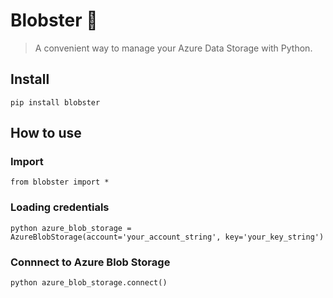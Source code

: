 # Blobster 🦞
> A convenient way to manage your Azure Data Storage with Python.


## Install

`pip install blobster`

## How to use

### Import
`from blobster import *`

### Loading credentials

`python azure_blob_storage = AzureBlobStorage(account='your_account_string', key='your_key_string')`

### Connnect to Azure Blob Storage

`python azure_blob_storage.connect()`
